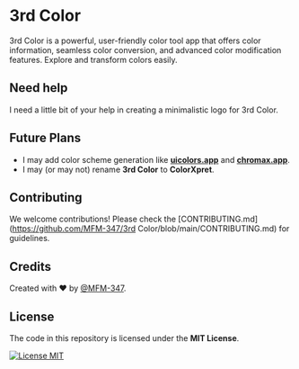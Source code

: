 # 3rd Color

3rd Color is a powerful, user-friendly color tool app that offers color information, seamless color conversion, and advanced color modification features. Explore and transform colors easily.

## Need help

I need a little bit of your help in creating a minimalistic logo for 3rd Color.

## Future Plans

- I may add color scheme generation like **[uicolors.app](https://uicolors.app/)** and **[chromax.app](https://www.chromax.app/)**.
- I may (or may not) rename **3rd Color** to **ColorXpret**.

## Contributing

We welcome contributions! Please check the [CONTRIBUTING.md](https://github.com/MFM-347/3rd Color/blob/main/CONTRIBUTING.md) for guidelines.

## Credits

Created with ❤️ by [@MFM-347](https://github.com/mfm-347).

## License

The code in this repository is licensed under the **MIT License**.

[![License MIT](https://img.shields.io/badge/License-MIT-green.svg)](./LICENSE)
